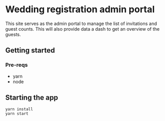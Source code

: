 # Wedding registration admin portal

This site serves as the admin portal to manage the list of invitations and guest counts. This will also provide data a dash to get an overview of the guests. 

## Getting started

### Pre-reqs

- yarn
- node

## Starting the app

```shell
yarn install
yarn start
```
